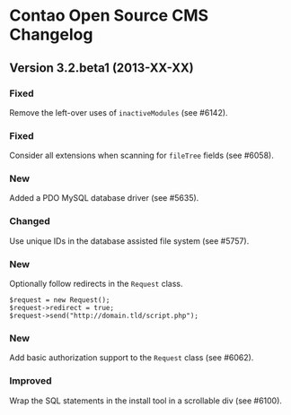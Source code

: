 Contao Open Source CMS Changelog
================================

Version 3.2.beta1 (2013-XX-XX)
------------------------------

### Fixed
Remove the left-over uses of `inactiveModules` (see #6142).

### Fixed
Consider all extensions when scanning for `fileTree` fields (see #6058).

### New
Added a PDO MySQL database driver (see #5635).

### Changed
Use unique IDs in the database assisted file system (see #5757).

### New
Optionally follow redirects in the `Request` class.

```
$request = new Request();
$request->redirect = true;
$request->send("http://domain.tld/script.php");
```

### New
Add basic authorization support to the `Request` class (see #6062).

### Improved
Wrap the SQL statements in the install tool in a scrollable div (see #6100).
